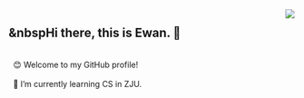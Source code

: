 <img align='right' src="https://github-readme-stats.vercel.app/api?username=Ewan-K&hide_border=true&show_icons=true&theme=dracula">

## &nbspHi there, this is Ewan. 👋
</br>
&nbsp
😊 Welcome to my GitHub profile!
</br></br>
&nbsp
🌱 I’m currently learning CS in ZJU.

